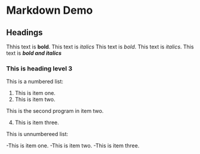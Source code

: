 # Markdown Demo

## Headings

Thhis text is **bold**. This text is _italics_
This text is _bold_. This text is *italics*.
This text is ***bold and italics***
### This is heading level 3

This is a numbered list:

1. This is item one.
2. This is item two.

This is the second program in item two.

4. This is item three.

This is unnumbereed list:

-This is item one.
-This is item two.
-This is item three.